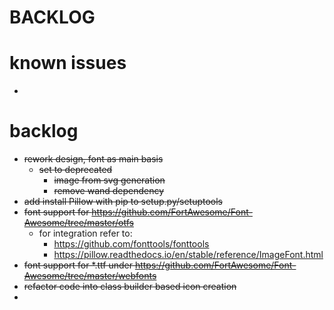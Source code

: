 # BACKLOG


# known issues 
- 


# backlog

- ~~rework design, font as main basis~~
  - ~~set to deprecated~~
    - ~~image from svg generation~~
    - ~~remove wand dependency~~
- ~~add install Pillow with pip to setup.py/setuptools~~
- ~~font support for https://github.com/FortAwesome/Font-Awesome/tree/master/otfs~~
  - for integration refer to:
    - https://github.com/fonttools/fonttools
    - https://pillow.readthedocs.io/en/stable/reference/ImageFont.html
- ~~font support for *.ttf under https://github.com/FortAwesome/Font-Awesome/tree/master/webfonts~~
- ~~refactor code into class builder based icon creation~~
- 
